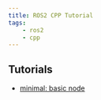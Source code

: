 ```yaml
---
title: ROS2 CPP Tutorial
tags:
    - ros2
    - cpp
---
```



## Tutorials
- [minimal: basic node ](minimal.md)